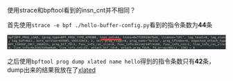 使用strace和bpftool看到的insn_cnt并不相同？

首先使用`strace -e bpf ./hello-buffer-config.py`看到的指令条数为**44**条

![insn_cnt](strace.png)

之后使用`bpftool prog dump xlated name hello`得到的指令条数只有**42**条，dump出来的结果我放在了[xlated](xlated)